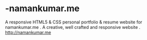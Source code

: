 # -namankumar.me
A responsive HTML5 &amp; CSS personal portfolio &amp; resume website for namankumar.me . A creative, well crafted and responsive website . http://namankumar.me
